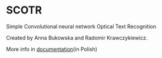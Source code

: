 # SCOTR

Simple Convolutional neural network Optical Text Recognition

Created by Anna Bukowska and Radomir Krawczykiewicz.

More info in [documentation](docs/README.md)(in Polish)